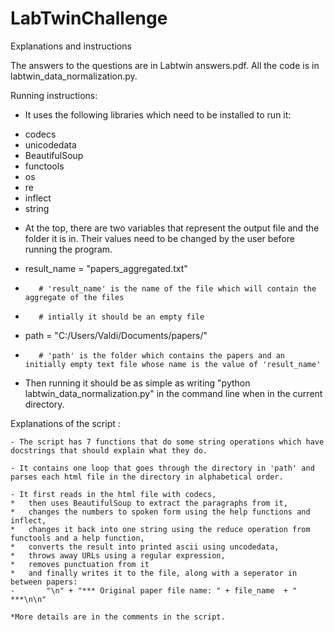 # LabTwinChallenge


Explanations and instructions

The answers to the questions are in Labtwin answers.pdf. 
All the code is in labtwin_data_normalization.py. 

Running instructions: 


-	It uses the following libraries which need to be installed to run it:
*	 codecs
*	 unicodedata 
*	BeautifulSoup
*	 functools
*	 os
*	 re 
*	 inflect 
*	 string 


-	At the top, there are two variables that represent the output file and the folder it is in. Their values need to be changed by the user before running the program.

*	result_name = "papers_aggregated.txt"
		
*		 # 'result_name' is the name of the file which will contain the aggregate of the files 
*		 # intially it should be an empty file
	 
*	path = "C:/Users/Valdi/Documents/papers/"
*		 # 'path' is the folder which contains the papers and an initially empty text file whose name is the value of 'result_name'


- Then running it should be as simple as writing "python labtwin_data_normalization.py" in the command line when in the current directory.
	
	
Explanations of the script : 

	- The script has 7 functions that do some string operations which have docstrings that should explain what they do.
	
	- It contains one loop that goes through the directory in 'path' and parses each html file in the directory in alphabetical order. 
	
	- It first reads in the html file with codecs, 
	*	then uses BeautifulSoup to extract the paragraphs from it,
	*	changes the numbers to spoken form using the help functions and inflect, 
	*	changes it back into one string using the reduce operation from functools and a help function,
	*	converts the result into printed ascii using uncodedata,
	*	throws away URLs using a regular expression,
	*	removes punctuation from it
	*	and finally writes it to the file, along with a seperator in between papers:
	-		"\n" + "*** Original paper file name: " + file_name  + " ***\n\n"
	
	*More details are in the comments in the script. 
			
	
